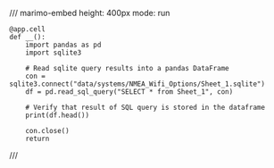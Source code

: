 /// marimo-embed
    height: 400px
    mode: run

```python(marimo)
@app.cell
def __():
    import pandas as pd
    import sqlite3
    
    # Read sqlite query results into a pandas DataFrame
    con = sqlite3.connect("data/systems/NMEA_Wifi_Options/Sheet_1.sqlite")
    df = pd.read_sql_query("SELECT * from Sheet_1", con)
    
    # Verify that result of SQL query is stored in the dataframe
    print(df.head())
    
    con.close()
    return
```
///